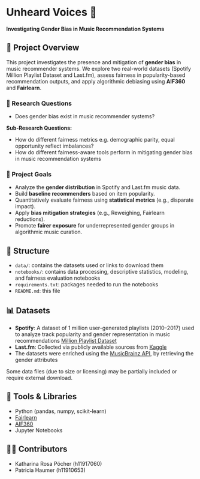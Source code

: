 # Unheard Voices 🎵
**Investigating Gender Bias in Music Recommendation Systems**

## 📌 Project Overview
This project investigates the presence and mitigation of **gender bias** in music recommender systems. We explore two real-world datasets (Spotify Million Playlist Dataset and Last.fm), assess fairness in popularity-based recommendation outputs, and apply algorithmic debiasing using **AIF360** and **Fairlearn**.

### 🎯 Research Questions
- Does gender bias exist in music recommender systems?

**Sub-Research Questions:**
- How do different fairness metrics e.g. demographic parity, equal opportunity reflect imbalances?​
- How do different fairness-aware tools perform in mitigating gender bias in music recommendation systems


### 🎯 Project Goals
- Analyze the **gender distribution** in Spotify and Last.fm music data.
- Build **baseline recommenders** based on item popularity.
- Quantitatively evaluate fairness using **statistical metrics** (e.g., disparate impact).
- Apply **bias mitigation strategies** (e.g., Reweighing, Fairlearn reductions).
- Promote **fairer exposure** for underrepresented gender groups in algorithmic music curation.

## 📁 Structure
- `data/`: contains the datasets used or links to download them
- `notebooks/`: contains data processing, descriptive statistics, modeling, and fairness evaluation notebooks
- `requirements.txt`: packages needed to run the notebooks
- `README.md`: this file

## 📊 Datasets
- **Spotify**: A dataset of 1 million user-generated playlists (2010–2017) used to analyze track popularity and gender representation in music recommendations [Million Playlist Dataset](https://www.aicrowd.com/challenges/spotify-million-playlist-dataset-challenge)
- **Last.fm**: Collected via publicly available sources from [Kaggle](https://www.kaggle.com/datasets/harshal19t/lastfm-dataset)
- The datasets were enriched using the [MusicBrainz API](https://musicbrainz.org/), by retrieving the gender attributes

Some data files (due to size or licensing) may be partially included or require external download.

## 🧠 Tools & Libraries
- Python (pandas, numpy, scikit-learn)
- [Fairlearn](https://github.com/fairlearn/fairlearn) 
- [AIF360](https://github.com/Trusted-AI/AIF360)
- Jupyter Notebooks

## 👩‍💻 Contributors
- Katharina Rosa Pöcher (h11917060)
- Patricia Haumer (h11910653)
